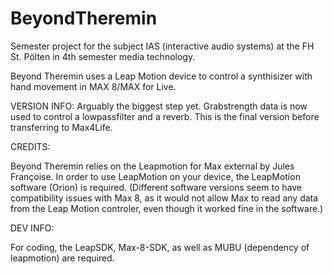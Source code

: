 # BeyondTheremin
Semester project for the subject IAS (interactive audio systems) at the FH St. Pölten in 4th semester media technology.

Beyond Theremin uses a Leap Motion device to control a synthisizer with hand movement in MAX 8/MAX for Live.

VERSION INFO: Arguably the biggest step yet. Grabstrength data is now used to control a lowpassfilter and a reverb. This is the final version before transferring to Max4Life.

CREDITS:

Beyond Theremin relies on the Leapmotion for Max external by Jules Françoise. In order to use LeapMotion on your device, the LeapMotion software (Orion) is required. (Different software versions seem to have compatibility issues with Max 8, as it would not allow Max to read any data from the Leap Motion controler, even though it worked fine in the software.)


DEV INFO:

For coding, the LeapSDK, Max-8-SDK, as well as MUBU (dependency of leapmotion) are required.
